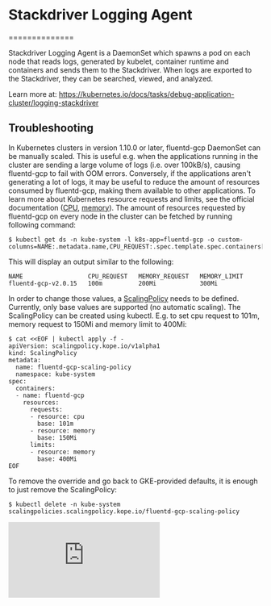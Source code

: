 # Stackdriver Logging Agent
==============

Stackdriver Logging Agent is a DaemonSet which spawns a pod on each node
that reads logs, generated by kubelet, container runtime and containers
and sends them to the Stackdriver. When logs are exported to the Stackdriver,
they can be searched, viewed, and analyzed.

Learn more at: https://kubernetes.io/docs/tasks/debug-application-cluster/logging-stackdriver

## Troubleshooting

In Kubernetes clusters in version 1.10.0 or later, fluentd-gcp DaemonSet can be
manually scaled. This is useful e.g. when the applications running in the
cluster are sending a large volume of logs (i.e. over 100kB/s), causing
fluentd-gcp to fail with OOM errors. Conversely, if the applications aren't
generating a lot of logs, it may be useful to reduce the amount of resources
consumed by fluentd-gcp, making them available to other applications. To learn
more about Kubernetes resource requests and limits, see the official
documentation ([CPU][cpu], [memory][memory]). The amount of resources requested
by fluentd-gcp on every node in the cluster can be fetched by running following
command:

```
$ kubectl get ds -n kube-system -l k8s-app=fluentd-gcp -o custom-columns=NAME:.metadata.name,CPU_REQUEST:.spec.template.spec.containers[].resources.requests.cpu,MEMORY_REQUEST:.spec.template.spec.containers[].resources.requests.memory,MEMORY_LIMIT:.spec.template.spec.containers[].resources.limits.memory
```

This will display an output similar to the following:

```
NAME                  CPU_REQUEST   MEMORY_REQUEST   MEMORY_LIMIT
fluentd-gcp-v2.0.15   100m          200Mi            300Mi
```

In order to change those values, a [ScalingPolicy][scalingPolicy] needs to be
defined. Currently, only base values are supported (no automatic scaling). The
ScalingPolicy can be created using kubectl. E.g. to set cpu request to 101m,
memory request to 150Mi and memory limit to 400Mi:

```
$ cat <<EOF | kubectl apply -f -
apiVersion: scalingpolicy.kope.io/v1alpha1
kind: ScalingPolicy
metadata:
  name: fluentd-gcp-scaling-policy
  namespace: kube-system
spec:
  containers:
  - name: fluentd-gcp
    resources:
      requests:
      - resource: cpu
        base: 101m
      - resource: memory
        base: 150Mi
      limits:
      - resource: memory
        base: 400Mi
EOF
```

To remove the override and go back to GKE-provided defaults, it is enough to
just remove the ScalingPolicy:

```
$ kubectl delete -n kube-system scalingpolicies.scalingpolicy.kope.io/fluentd-gcp-scaling-policy
```

[cpu]: https://kubernetes.io/docs/tasks/configure-pod-container/assign-cpu-resource/
[memory]: https://kubernetes.io/docs/tasks/configure-pod-container/assign-memory-resource/
[scalingPolicy]: https://github.com/justinsb/scaler


[![Analytics](https://kubernetes-site.appspot.com/UA-36037335-10/GitHub/cluster/addons/fluentd-gcp/README.md?pixel)]()
